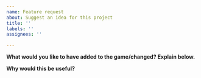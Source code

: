 ```yaml
---
name: Feature request
about: Suggest an idea for this project
title: ''
labels: ''
assignees: ''

---
```


**What would you like to have added to the game/changed? Explain below.**

**Why would this be useful?**
